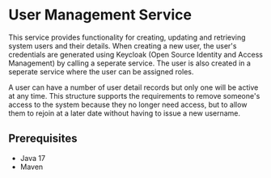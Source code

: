 # User Management Service 

This service provides functionality for creating, updating and retrieving system users and their details. 
When creating a new user, the user's credentials are generated using Keycloak (Open Source Identity and Access Management) 
by calling a seperate [<keycloak-manager>](<https://github.com/bradclemson97/keycloak-manager>) service. The user is also created in a seperate [<access-control-manager>](<https://github.com/bradclemson97/keycloak-manager>) service where the user can be 
assigned roles. 

A user can have a number of user detail records but only one will be active at any time. 
This structure supports the requirements to remove someone's access to the system because they no longer need access, 
but to allow them to rejoin at a later date without having to issue a new username.

## Prerequisites 

* Java 17 
* Maven


